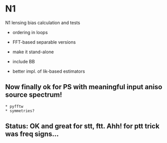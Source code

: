 # N1
N1 lensing bias calculation and tests


* ordering in loops

* FFT-based separable versions

* make it stand-alone

* include BB

* better impl. of lik-based estimators



## Now finally ok for PS with meaningful input aniso source spectrum!

    * pyfftw
    * symmetries?

## Status: OK and great for stt, ftt. Ahh! for ptt trick was freq signs...

